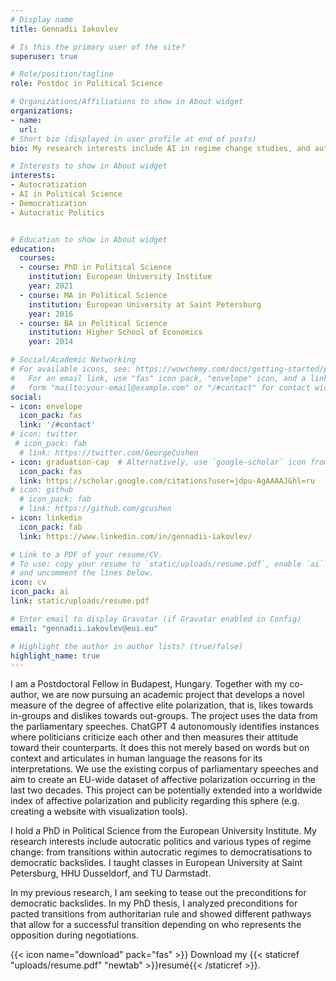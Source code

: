 ```yaml
---
# Display name
title: Gennadii Iakovlev

# Is this the primary user of the site?
superuser: true

# Role/position/tagline
role: Postdoc in Political Science

# Organizations/Affiliations to show in About widget
organizations:
- name:
  url: 
# Short bio (displayed in user profile at end of posts)
bio: My research interests include AI in regime change studies, and autocratic politics.

# Interests to show in About widget
interests:
- Autocratization
- AI in Political Science
- Democratization
- Autocratic Politics


# Education to show in About widget
education:
  courses:
  - course: PhD in Political Science
    institution: European University Institue
    year: 2021
  - course: MA in Political Science
    institution: European University at Saint Petersburg
    year: 2016
  - course: BA in Political Science
    institution: Higher School of Economics
    year: 2014

# Social/Academic Networking
# For available icons, see: https://wowchemy.com/docs/getting-started/page-builder/#icons
#   For an email link, use "fas" icon pack, "envelope" icon, and a link in the
#   form "mailto:your-email@example.com" or "/#contact" for contact widget.
social:
- icon: envelope
  icon_pack: fas
  link: '/#contact'
# icon: twitter
 # icon_pack: fab
  # link: https://twitter.com/GeorgeCushen
- icon: graduation-cap  # Alternatively, use `google-scholar` icon from `ai` icon pack
  icon_pack: fas
  link: https://scholar.google.com/citations?user=jdpu-AgAAAAJ&hl=ru
# icon: github
  # icon_pack: fab
  # link: https://github.com/gcushen
- icon: linkedin
  icon_pack: fab
  link: https://www.linkedin.com/in/gennadii-iakovlev/

# Link to a PDF of your resume/CV.
# To use: copy your resume to `static/uploads/resume.pdf`, enable `ai` icons in `params.toml`, 
# and uncomment the lines below.
icon: cv
icon_pack: ai
link: static/uploads/resume.pdf

# Enter email to display Gravatar (if Gravatar enabled in Config)
email: "gennadii.iakovlev@eui.eu"

# Highlight the author in author lists? (true/false)
highlight_name: true
---
```

I am a Postdoctoral Fellow in Budapest, Hungary. Together with my co-author, we are now pursuing an academic project that develops a novel measure of the degree of affective elite polarization, that is, likes towards in-groups and dislikes towards out-groups. The project uses the data from the parliamentary speeches. ChatGPT 4 autonomously identifies instances where politicians criticize each other and then measures their attitude toward their counterparts. It does this not merely based on words but on context and articulates in human language the reasons for its interpretations. We use the existing corpus of parliamentary speeches and aim to create an EU-wide dataset of affective polarization occurring in the last two decades. This project can be potentially extended into a worldwide index of affective polarization and publicity regarding this sphere (e.g. creating a website with visualization tools).

I hold a PhD in Political Science from the European University Institute.  My research interests include autocratic politics and various types of regime change: from transitions within autocratic regimes to democratisations to democratic backslides. I taught classes in European University at Saint Petersburg, HHU Dusseldorf, and TU Darmstadt.

In my previous research, I am seeking to tease out the preconditions for democratic backslides. In my PhD thesis, I analyzed preconditions for pacted transitions from authoritarian rule and showed different pathways that allow for a successful transition depending on who represents the opposition during negotiations. 

{{< icon name="download" pack="fas" >}} Download my {{< staticref "uploads/resume.pdf" "newtab" >}}resumé{{< /staticref >}}.

